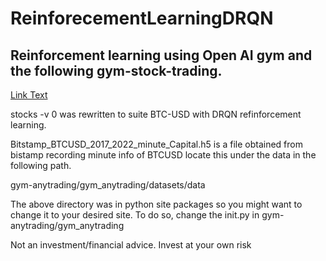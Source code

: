 # ReinforecementLearningDRQN

## Reinforcement learning using Open AI gym and the following gym-stock-trading.
[Link Text]([https://github.com/duhfrazee/gym-stock-trading](https://github.com/AminHP/gym-anytrading))

stocks -v 0 was rewritten to suite BTC-USD with DRQN refinforcement learning.


Bitstamp_BTCUSD_2017_2022_minute_Capital.h5  is a file obtained from bistamp recording minute info of BTCUSD
locate this under the data in the following path. 

gym-anytrading/gym_anytrading/datasets/data


The above directory was in python site packages so you might want to change it to your desired site. 
To do so, change the init.py in gym-anytrading/gym_anytrading


Not an investment/financial advice. Invest at your own risk
